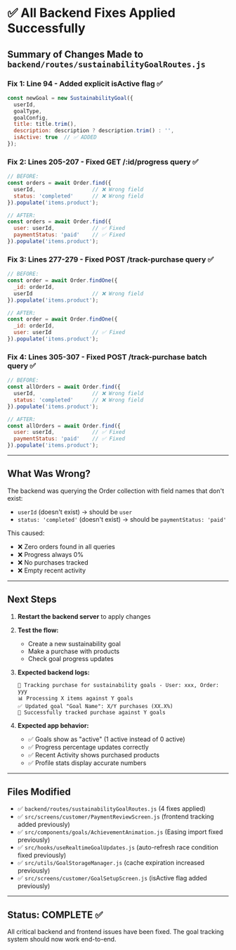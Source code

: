 # ✅ All Backend Fixes Applied Successfully

## Summary of Changes Made to `backend/routes/sustainabilityGoalRoutes.js`

### Fix 1: Line 94 - Added explicit isActive flag ✅
```javascript
const newGoal = new SustainabilityGoal({
  userId,
  goalType,
  goalConfig,
  title: title.trim(),
  description: description ? description.trim() : '',
  isActive: true  // ✅ ADDED
});
```

### Fix 2: Lines 205-207 - Fixed GET /:id/progress query ✅
```javascript
// BEFORE:
const orders = await Order.find({ 
  userId,                  // ❌ Wrong field
  status: 'completed'      // ❌ Wrong field
}).populate('items.product');

// AFTER:
const orders = await Order.find({ 
  user: userId,            // ✅ Fixed
  paymentStatus: 'paid'    // ✅ Fixed
}).populate('items.product');
```

### Fix 3: Lines 277-279 - Fixed POST /track-purchase query ✅
```javascript
// BEFORE:
const order = await Order.findOne({ 
  _id: orderId, 
  userId                   // ❌ Wrong field
}).populate('items.product');

// AFTER:
const order = await Order.findOne({ 
  _id: orderId, 
  user: userId             // ✅ Fixed
}).populate('items.product');
```

### Fix 4: Lines 305-307 - Fixed POST /track-purchase batch query ✅
```javascript
// BEFORE:
const allOrders = await Order.find({ 
  userId,                  // ❌ Wrong field
  status: 'completed'      // ❌ Wrong field
}).populate('items.product');

// AFTER:
const allOrders = await Order.find({ 
  user: userId,            // ✅ Fixed
  paymentStatus: 'paid'    // ✅ Fixed
}).populate('items.product');
```

---

## What Was Wrong?

The backend was querying the Order collection with field names that don't exist:
- `userId` (doesn't exist) → should be `user`
- `status: 'completed'` (doesn't exist) → should be `paymentStatus: 'paid'`

This caused:
- ❌ Zero orders found in all queries
- ❌ Progress always 0%
- ❌ No purchases tracked
- ❌ Empty recent activity

---

## Next Steps

1. **Restart the backend server** to apply changes

2. **Test the flow:**
   - Create a new sustainability goal
   - Make a purchase with products
   - Check goal progress updates

3. **Expected backend logs:**
   ```
   🎯 Tracking purchase for sustainability goals - User: xxx, Order: yyy
   📊 Processing X items against Y goals
   ✅ Updated goal "Goal Name": X/Y purchases (XX.X%)
   🎉 Successfully tracked purchase against Y goals
   ```

4. **Expected app behavior:**
   - ✅ Goals show as "active" (1 active instead of 0 active)
   - ✅ Progress percentage updates correctly
   - ✅ Recent Activity shows purchased products
   - ✅ Profile stats display accurate numbers

---

## Files Modified

- ✅ `backend/routes/sustainabilityGoalRoutes.js` (4 fixes applied)
- ✅ `src/screens/customer/PaymentReviewScreen.js` (frontend tracking added previously)
- ✅ `src/components/goals/AchievementAnimation.js` (Easing import fixed previously)
- ✅ `src/hooks/useRealtimeGoalUpdates.js` (auto-refresh race condition fixed previously)
- ✅ `src/utils/GoalStorageManager.js` (cache expiration increased previously)
- ✅ `src/screens/customer/GoalSetupScreen.js` (isActive flag added previously)

---

## Status: COMPLETE ✅

All critical backend and frontend issues have been fixed. The goal tracking system should now work end-to-end.
